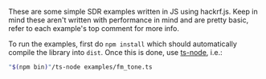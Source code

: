 These are some simple SDR examples written in JS using hackrf.js. Keep in mind these aren't written with performance in mind and are pretty basic, refer to each example's top comment for more info.

To run the examples, first do `npm install` which should automatically compile the library into `dist`. Once this is done, use [ts-node](https://www.npmjs.com/package/ts-node), i.e.:

~~~ bash
"$(npm bin)"/ts-node examples/fm_tone.ts
~~~
